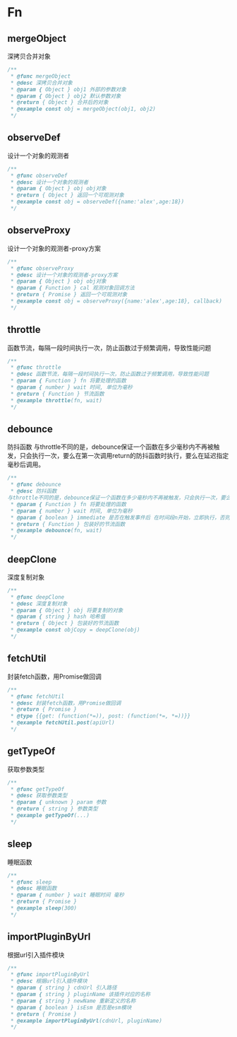 # Fn
## mergeObject
深拷贝合并对象
```typescript
/**
 * @func mergeObject
 * @desc 深拷贝合并对象
 * @param { Object } obj1 外部的参数对象
 * @param { Object } obj2 默认参数对象
 * @return { Object } 合并后的对象
 * @example const obj = mergeObject(obj1, obj2)
 */
```
## observeDef
设计一个对象的观测者
```typescript
/**
 * @func observeDef
 * @desc 设计一个对象的观测者
 * @param { Object } obj obj对象
 * @return { Object } 返回一个可观测对象
 * @example const obj = observeDef({name:'alex',age:18})
 */
```
## observeProxy
设计一个对象的观测者-proxy方案
```typescript
/**
 * @func observeProxy
 * @desc 设计一个对象的观测者-proxy方案
 * @param { Object } obj obj对象
 * @param { Function } cal 观测对象回调方法
 * @return { Promise } 返回一个可观测对象
 * @example const obj = observeProxy({name:'alex',age:18}, callback)
 */
```
## throttle
函数节流，每隔一段时间执行一次，防止函数过于频繁调用，导致性能问题
```typescript
/**
 * @func throttle
 * @desc 函数节流，每隔一段时间执行一次，防止函数过于频繁调用，导致性能问题
 * @param { Function } fn 将要处理的函数
 * @param { number } wait 时间, 单位为毫秒
 * @return { Function } 节流函数
 * @example throttle(fn, wait)
 */
```
## debounce
防抖函数
与throttle不同的是，debounce保证一个函数在多少毫秒内不再被触发，只会执行一次，要么在第一次调用return的防抖函数时执行，要么在延迟指定毫秒后调用。
```typescript
/**
 * @func debounce
 * @desc 防抖函数
与throttle不同的是，debounce保证一个函数在多少毫秒内不再被触发，只会执行一次，要么在第一次调用return的防抖函数时执行，要么在延迟指定毫秒后调用。
 * @param { Function } fn 将要处理的函数
 * @param { number } wait 时间, 单位为毫秒
 * @param { boolean } immediate 是否在触发事件后 在时间段n开始，立即执行，否则是时间段n结束，才执行
 * @return { Function } 包装好的节流函数
 * @example debounce(fn, wait)
 */
```
## deepClone
深度复制对象
```typescript
/**
 * @func deepClone
 * @desc 深度复制对象
 * @param { Object } obj 将要复制的对象
 * @param { string } hash 哈希值
 * @return { Object } 包装好的节流函数
 * @example const objCopy = deepClone(obj)
 */
```
## fetchUtil
封装fetch函数，用Promise做回调
```typescript
/**
 * @func fetchUtil
 * @desc 封装fetch函数，用Promise做回调
 * @return { Promise }
 * @type {{get: (function(*=)), post: (function(*=, *=))}}
 * @example fetchUtil.post(apiUrl)
 */
```
## getTypeOf
获取参数类型
```typescript
/**
 * @func getTypeOf
 * @desc 获取参数类型
 * @param { unknown } param 参数
 * @return { string } 参数类型
 * @example getTypeOf(...)
 */
```
## sleep
睡眠函数
```typescript
/**
 * @func sleep
 * @desc 睡眠函数
 * @param { number } wait 睡眠时间 毫秒
 * @return { Promise }
 * @example sleep(300)
 */
```
## importPluginByUrl
根据url引入插件模块
```typescript
/**
 * @func importPluginByUrl
 * @desc 根据url引入插件模块
 * @param { string } cdnUrl 引入路径
 * @param { string } pluginName 该插件对应的名称
 * @param { string } newName 重新定义的名称
 * @param { boolean } isEsm 是否是esm模块
 * @return { Promise }
 * @example importPluginByUrl(cdnUrl, pluginName)
 */
```